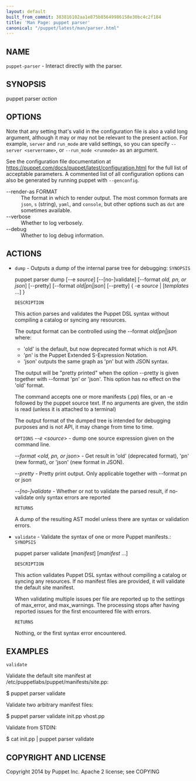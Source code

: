 ```yaml
---
layout: default
built_from_commit: 383816102aa1e875b85649986158e30bc4c2f184
title: 'Man Page: puppet parser'
canonical: "/puppet/latest/man/parser.html"
---
```


<div class='mp'>
<h2 id="NAME">NAME</h2>
<p class="man-name">
  <code>puppet-parser</code> - <span class="man-whatis">Interact directly with the parser.</span>
</p>

<h2 id="SYNOPSIS">SYNOPSIS</h2>

<p>puppet parser <var>action</var></p>

<h2 id="OPTIONS">OPTIONS</h2>

<p>Note that any setting that's valid in the configuration
file is also a valid long argument, although it may or may not be
relevant to the present action. For example, <code>server</code> and <code>run_mode</code> are valid
settings, so you can specify <code>--server &lt;servername></code>, or
<code>--run_mode &lt;runmode></code> as an argument.</p>

<p>See the configuration file documentation at
<a href="https://puppet.com/docs/puppet/latest/configuration.html" data-bare-link="true">https://puppet.com/docs/puppet/latest/configuration.html</a> for the
full list of acceptable parameters. A commented list of all
configuration options can also be generated by running puppet with
<code>--genconfig</code>.</p>

<dl>
<dt>--render-as FORMAT</dt><dd>The format in which to render output. The most common formats are <code>json</code>,
<code>s</code> (string), <code>yaml</code>, and <code>console</code>, but other options such as <code>dot</code> are
sometimes available.</dd>
<dt>--verbose</dt><dd>Whether to log verbosely.</dd>
<dt class="flush">--debug</dt><dd>Whether to log debug information.</dd>
</dl>


<h2 id="ACTIONS">ACTIONS</h2>

<ul>
<li><p><code>dump</code> - Outputs a dump of the internal parse tree for debugging:
<code>SYNOPSIS</code></p>

<p>puppet parser dump [--e <var>source</var>]
[--[no-]validate]
[--format <var>old, pn, or json</var>]
[--pretty]
[--format <var>old|pn|json</var>] [--pretty] { -e <var>source</var> | [<var>templates</var> ...] }</p>

<p><code>DESCRIPTION</code></p>

<p>This action parses and validates the Puppet DSL syntax without compiling a catalog
or syncing any resources.</p>

<p>The output format can be controlled using the --format <var>old|pn|json</var> where:</p>

<ul>
<li>'old' is the default, but now deprecated format which is not API.</li>
<li>'pn' is the Puppet Extended S-Expression Notation.</li>
<li>'json' outputs the same graph as 'pn' but with JSON syntax.</li>
</ul>


<p>The output will be "pretty printed" when the option --pretty is given together with --format 'pn' or 'json'.
This option has no effect on the 'old' format.</p>

<p>The command accepts one or more manifests (.pp) files, or an -e followed by the puppet
source text.
If no arguments are given, the stdin is read (unless it is attached to a terminal)</p>

<p>The output format of the dumped tree is intended for debugging purposes and is
not API, it may change from time to time.</p>

<p><code>OPTIONS</code>
<var>--e &lt;source</var>> -
dump one source expression given on the command line.</p>

<p><var>--format &lt;old, pn, or json</var>> -
Get result in 'old' (deprecated format), 'pn' (new format), or 'json' (new format in JSON).</p>

<p><var>--pretty</var> -
Pretty print output. Only applicable together with --format pn or json</p>

<p><var>--[no-]validate</var> -
Whether or not to validate the parsed result, if no-validate only syntax errors are reported</p>

<p><code>RETURNS</code></p>

<p>A dump of the resulting AST model unless there are syntax or validation errors.</p></li>
<li><p><code>validate</code> - Validate the syntax of one or more Puppet manifests.:
<code>SYNOPSIS</code></p>

<p>puppet parser validate [<var>manifest</var>] [<var>manifest</var> ...]</p>

<p><code>DESCRIPTION</code></p>

<p>This action validates Puppet DSL syntax without compiling a catalog or
syncing any resources. If no manifest files are provided, it will
validate the default site manifest.</p>

<p>When validating multiple issues per file are reported up
to the settings of max_error, and max_warnings. The processing stops
after having reported issues for the first encountered file with errors.</p>

<p><code>RETURNS</code></p>

<p>Nothing, or the first syntax error encountered.</p></li>
</ul>


<h2 id="EXAMPLES">EXAMPLES</h2>

<p><code>validate</code></p>

<p>Validate the default site manifest at /etc/puppetlabs/puppet/manifests/site.pp:</p>

<p>$ puppet parser validate</p>

<p>Validate two arbitrary manifest files:</p>

<p>$ puppet parser validate init.pp vhost.pp</p>

<p>Validate from STDIN:</p>

<p>$ cat init.pp | puppet parser validate</p>

<h2 id="COPYRIGHT-AND-LICENSE">COPYRIGHT AND LICENSE</h2>

<p>Copyright 2014 by Puppet Inc.
Apache 2 license; see COPYING</p>

</div>
